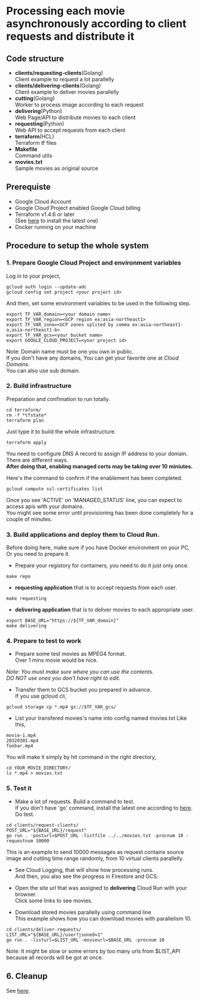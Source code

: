 # Processing each movie asynchronously according to client requests and distribute it


## Code structure
- **clients/requesting-clients**(Golang)  
Client example to request a lot parallelly
- **clients/delivering-clients**(Golang)  
Client example to deliver movies parallelly
- **cutting**(Golang)  
Worker to process image according to each request
- **delivering**(Python)  
Web Page/API to distribute movies to each client
- **requesting**(Python)  
Web API to accept requests from each client
- **terraform**(HCL)  
Terraform tf files
- **Makefile**  
Command utils
- **movies.txt**  
Sample movies as original source

## Prerequiste
- Google Cloud Account
- Google Cloud Project enabled Google Cloud billing
- Terraform v1.4.6 or later  
(See [here](https://developer.hashicorp.com/terraform/downloads) to install the latest one)
- Docker running on your machine

## Procedure to setup the whole system
### 1. Prepare Google Cloud Project and environment variables
Log in to your project,
```
gcloud auth login --update-adc
gcloud config set project <your project id>
```
And then, set some environment variables to be used in the following step.
```
export TF_VAR_domain=<your domain name>
export TF_VAR_region=<GCP region ex:asia-northeast1>
export TF_VAR_zone=<GCP zones splited by comma ex:asia-northeast1-a,asia-northeast1-b>
export TF_VAR_gcs=<your bucket name>
export GOOGLE_CLOUD_PROJECT=<your project id>
```
Note: Domain name must be one you own in public.  
If you don't have any domains, You can get your favorite one at *Cloud Domains*.  
You can also use sub domain.

### 2. Build infrastructure
Preparation and confimation to run totally.
```
cd terraform/
rm -f *tfstate*
terraform plan
```
Just type it to build the whole infrastructure.
```
terraform apply
```

You need to configure DNS A record to assign IP address to your domain.  
There are different ways.  
**After doing that, enabling managed certs may be taking over 10 miniutes.**

Here's the command to confirm if the enablement has been completed.
```
gcloud compute ssl-certificates list
```
Once you see 'ACTIVE' on 'MANAGED_STATUS' line, you can expect to access apis with your domains.  
You might see some error until provisioning has been done completely for a couple of minutes.

### 3. Build applications and deploy them to Cloud Run.  
Before doing here, make sure if you have Docker environment on your PC, Or you need to prepare it.

- Prepare your registory for containers, you need to do it just only once.
```
make repo
```

- **requesting application** that is to accept requests from each user.
```
make requesting
```
- **delivering application** that is to deliver movies to each appropriate user.
```
export BASE_URL="https://${TF_VAR_domain}"
make delivering
```

### 4. Prepare to test to work
- Prepare some test movies as MPEG4 format.  
Over 1 mins movie would be nice.  

*Note: You must make sure where you can use the contents.*  
*DO NOT use ones you don't have right to edit.*

- Transfer them to GCS bucket you prepared in advance.   
If you use gcloud cli,
```
gcloud storage cp *.mp4 gs://$TF_VAR_gcs/
```

- List your transfered movies's name into config named movies.txt
Like this,
```
movie-1.mp4
20320301.mp4
foobar.mp4
```
You will make it simply by hit command in the right directory,
```
cd YOUR_MOVIE_DIRECTORY/
ls *.mp4 > movies.txt
```

###  5. Test it
- Make a lot of requests.
Build a command to test.  
If you don't have 'go' command, install the latest one according to [here](https://go.dev/doc/install).
Do test.
```
cd clients/request-clients/
POST_URL="${BASE_URL}/request"
go run . -posturl=$POST_URL -listfile ../../movies.txt -procnum 10 -requestnum 10000
```
This is an example to send 10000 messages as request contains source image and cutting time range randomly, from 10 virtual clients parallelly.


- See Cloud Logging, that will show how processing runs.  
And then, you also see the progress in Firestore and GCS.

- Open the site url that was assigned to **delivering** Cloud Run with your browser.  
Click some links to see movies.  

- Download stored movies parallelly using command line  
This example shows how you can download movies with parallelism 10.  
```
cd clients/deliver-requests/
LIST_URL="${BASE_URL}/user?jsoned=1"
go run . -listurl=$LIST_URL -movieurl=$BASE_URL -procnum 10
```
Note: It might be slow or some errors by too many urls from $LIST_API because all records will be got at once.

## 6. Cleanup
See [here](https://cloud.google.com/resource-manager/docs/creating-managing-projects?shutting_down_projects&hl=ja#shutting_down_projects).
